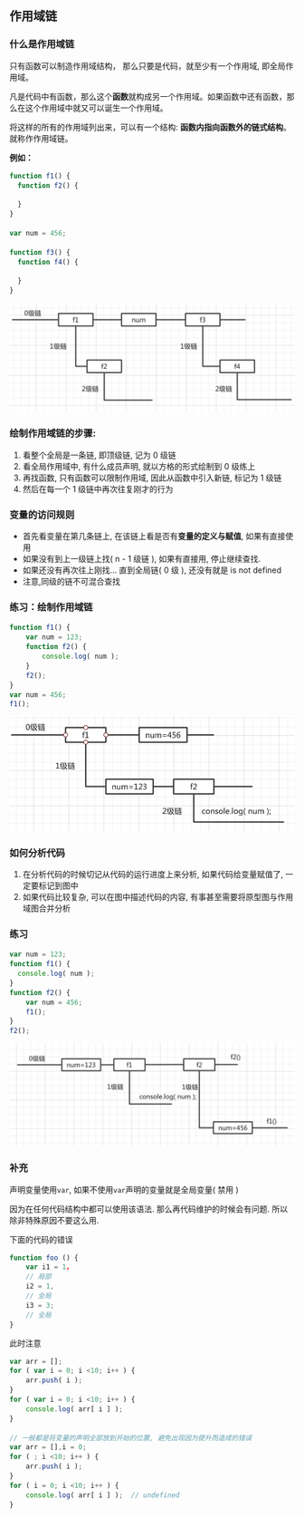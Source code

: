 ## 作用域链

### 什么是作用域链

只有函数可以制造作用域结构， 那么只要是代码，就至少有一个作用域, 即全局作用域。

凡是代码中有函数，那么这个**函数**就构成另一个作用域。如果函数中还有函数，那么在这个作用域中就又可以诞生一个作用域。

将这样的所有的作用域列出来，可以有一个结构: **函数内指向函数外的链式结构**。就称作作用域链。

**例如：**

```javascript
function f1() {
  function f2() {    

  }
}

var num = 456;

function f3() {
  function f4() {    

  }
}
```

![](/assets/lian.png)

### 绘制作用域链的步骤:

1. 看整个全局是一条链, 即顶级链, 记为 0 级链
2. 看全局作用域中, 有什么成员声明, 就以方格的形式绘制到 0 级练上
3. 再找函数, 只有函数可以限制作用域, 因此从函数中引入新链, 标记为 1 级链
4. 然后在每一个 1 级链中再次往复刚才的行为

### 变量的访问规则

* 首先看变量在第几条链上, 在该链上看是否有**变量的定义与赋值**, 如果有直接使用
* 如果没有到上一级链上找\( n - 1 级链 \), 如果有直接用, 停止继续查找.
* 如果还没有再次往上刚找... 直到全局链\( 0 级 \), 还没有就是 is not defined
* 注意,同级的链不可混合查找

### 练习：绘制作用域链

```javascript
function f1() {
    var num = 123;
    function f2() {
        console.log( num );
    }
    f2();
}
var num = 456;
f1();
```

![](/assets/lian2.png)

### 如何分析代码

1. 在分析代码的时候切记从代码的运行进度上来分析, 如果代码给变量赋值了, 一定要标记到图中
2. 如果代码比较复杂, 可以在图中描述代码的内容, 有事甚至需要将原型图与作用域图合并分析

### 练习

```javascript
var num = 123;
function f1() {
  console.log( num );
}
function f2() {
    var num = 456;
    f1();
}
f2();
```

![](/assets/lian3.png)

### 补充

声明变量使用`var`, 如果不使用`var`声明的变量就是全局变量\( 禁用 \)

因为在任何代码结构中都可以使用该语法. 那么再代码维护的时候会有问题. 所以除非特殊原因不要这么用.

下面的代码的错误

```javascript
function foo () {
    var i1 = 1，
    // 局部
    i2 = 1, 
    // 全局
    i3 = 3; 
    // 全局
}
```

此时注意

```javascript
var arr = [];
for ( var i = 0; i <10; i++ ) {
    arr.push( i );
}
for ( var i = 0; i <10; i++ ) {
    console.log( arr[ i ] );
}

// 一般都是将变量的声明全部放到开始的位置, 避免出现因为提升而造成的错误
var arr = [],i = 0;
for ( ; i <10; i++ ) {
    arr.push( i );
}
for ( i = 0; i <10; i++ ) {
    console.log( arr[ i ] );  // undefined
}
```



